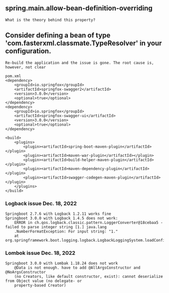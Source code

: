 ## spring.main.allow-bean-definition-overriding
    What is the theory behind this property?
    
## Consider defining a bean of type 'com.fasterxml.classmate.TypeResolver' in your configuration.
    Re-build the application and the issue is gone. The root cause is, however, not clear
    
    pom.xml
    <dependency>
        <groupId>io.springfox</groupId>
        <artifactId>springfox-swagger2</artifactId>
        <version>3.0.0</version>
        <optional>true</optional>
    </dependency>
    <dependency>
        <groupId>io.springfox</groupId>
        <artifactId>springfox-swagger-ui</artifactId>
        <version>3.0.0</version>
        <optional>true</optional>
    </dependency>
    
    <build>
        <plugins>
            <plugin><artifactId>spring-boot-maven-plugin</artifactId></plugin>
            <plugin><artifactId>maven-war-plugin</artifactId></plugin>
            <plugin><artifactId>build-helper-maven-plugin</artifactId></plugin>
            <plugin><artifactId>maven-dependency-plugin</artifactId></plugin>
            <plugin><artifactId>swagger-codegen-maven-plugin</artifactId></plugin>
        </plugins>
    </build>

### Logback issue Dec. 18, 2022
    Springboot 2.7.6 with Logback 1.2.11 works fine
    Springboot 3.0.0 with Logback 1.4.5 does not work:
        ERROR in ch.qos.logback.classic.pattern.LoggerConverter@18cebaa5 - failed to parse integer string [1.] java.lang
        .NumberFormatException: For input string: "1."
        at org.springframework.boot.logging.logback.LogbackLoggingSystem.loadConfiguration(LogbackLoggingSystem.java:251)
### Lombok issue Dec. 18, 2022
    Springboot 3.0.0 with Lombak 1.18.24 does not work
        @Data is not enough. have to add @AllArgsConstructor and @NoArgsConstructor
        (no Creators, like default constructor, exist): cannot deserialize from Object value (no delegate- or 
        property-based Creator)
        
